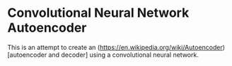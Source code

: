 # Convolutional Neural Network Autoencoder

This is an attempt to create an (https://en.wikipedia.org/wiki/Autoencoder)[autoencoder and decoder]
using a convolutional neural network. 


